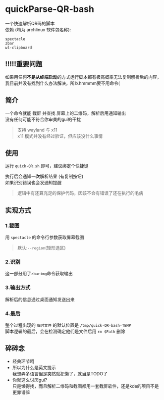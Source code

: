 # quickParse-QR-bash

一个快速解析QR码的脚本\
依赖 (均为 archlinux 软件包名称):

```text
spectacle
zbar
wl-clipboard
```

## !!!!!重要问题

如果用任何**不是从终端启动**的方式运行脚本都有极高概率无法复制解析后的内容，我目前并没有找到什么办法解决，所以hmmmm要不用命令(

## 简介

一个命令就能 截屏 并查找 屏幕上的二维码，解析后用通知输出\
没有任何可能不符合你审美的gui的干扰
> 支持 wayland 与 x11\
> x11 模式并没有经过验证，但应该没什么事情

## 使用

运行 `quick-QR.sh` 即可，建议绑定个快捷键

执行后会通知**一次**解析结果 (有复制按钮)\
如果识别错误也会发通知提醒
> 逻辑中有还算充足的保护代码，因该不会有错误了还在执行的毛病

## 实现方式

### 1.截图

用 `spectacle` 的命令行参数获取屏幕截图
> 默认:`--region`(矩形选区)

### 2.识别

这一部分用了`zbarimg`命令获取输出

### 3.输出方式

解析后的信息通过桌面通知发送出来

### 4.最后

整个过程出现的 `临时文件` 的默认位置是 `/tmp/quick-QR-bash-TEMP`\
脚本逻辑的最后，会在检测确定他们是文件后用 `rm $Path` 删除

## 碎碎念

- 经典环节呵
- 所以为什么是英文提示\
  我想弄多语言但是突然就犯懒了，就当是TODO了
- 你就这么讨厌gui?\
  只是懒得找，而且解析二维码和截图都用一套截屏软件，还是kde的项目不是更靠谱嘛
